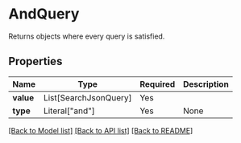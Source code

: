 # AndQuery

Returns objects where every query is satisfied.

## Properties
| Name | Type | Required | Description |
| ------------ | ------------- | ------------- | ------------- |
**value** | List[SearchJsonQuery] | Yes |  |
**type** | Literal["and"] | Yes | None |


[[Back to Model list]](../../../README.md#models-v1-link) [[Back to API list]](../../README.md#documentation-for-api-endpoints) [[Back to README]](../../README.md)
